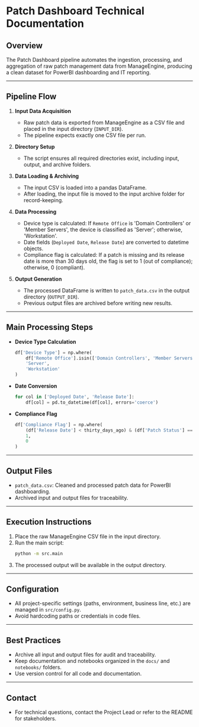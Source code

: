 # Patch Dashboard Technical Documentation

## Overview
The Patch Dashboard pipeline automates the ingestion, processing, and aggregation of raw patch management data from ManageEngine, producing a clean dataset for PowerBI dashboarding and IT reporting.

---

## Pipeline Flow

1. **Input Data Acquisition**
    - Raw patch data is exported from ManageEngine as a CSV file and placed in the input directory (`INPUT_DIR`).
    - The pipeline expects exactly one CSV file per run.

2. **Directory Setup**
    - The script ensures all required directories exist, including input, output, and archive folders.

3. **Data Loading & Archiving**
    - The input CSV is loaded into a pandas DataFrame.
    - After loading, the input file is moved to the input archive folder for record-keeping.

4. **Data Processing**
    - Device type is calculated: If `Remote Office` is 'Domain Controllers' or 'Member Servers', the device is classified as 'Server'; otherwise, 'Workstation'.
    - Date fields (`Deployed Date`, `Release Date`) are converted to datetime objects.
    - Compliance flag is calculated: If a patch is missing and its release date is more than 30 days old, the flag is set to 1 (out of compliance); otherwise, 0 (compliant).

5. **Output Generation**
    - The processed DataFrame is written to `patch_data.csv` in the output directory (`OUTPUT_DIR`).
    - Previous output files are archived before writing new results.

---

## Main Processing Steps

- **Device Type Calculation**
    ```python
    df['Device Type'] = np.where(
        df['Remote Office'].isin(['Domain Controllers', 'Member Servers']),
        'Server',
        'Workstation'
    )
    ```
- **Date Conversion**
    ```python
    for col in ['Deployed Date', 'Release Date']:
        df[col] = pd.to_datetime(df[col], errors='coerce')
    ```
- **Compliance Flag**
    ```python
    df['Compliance Flag'] = np.where(
        (df['Release Date'] < thirty_days_ago) & (df['Patch Status'] == 'Missing'),
        1,
        0
    )
    ```

---

## Output Files
- `patch_data.csv`: Cleaned and processed patch data for PowerBI dashboarding.
- Archived input and output files for traceability.

---

## Execution Instructions

1. Place the raw ManageEngine CSV file in the input directory.
2. Run the main script:
    ```bash
    python -m src.main
    ```
3. The processed output will be available in the output directory.

---

## Configuration
- All project-specific settings (paths, environment, business line, etc.) are managed in `src/config.py`.
- Avoid hardcoding paths or credentials in code files.

---

## Best Practices
- Archive all input and output files for audit and traceability.
- Keep documentation and notebooks organized in the `docs/` and `notebooks/` folders.
- Use version control for all code and documentation.

---

## Contact
- For technical questions, contact the Project Lead or refer to the README for stakeholders.
